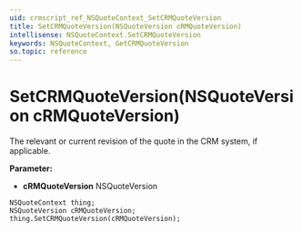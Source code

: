 ```yaml
---
uid: crmscript_ref_NSQuoteContext_SetCRMQuoteVersion
title: SetCRMQuoteVersion(NSQuoteVersion cRMQuoteVersion)
intellisense: NSQuoteContext.SetCRMQuoteVersion
keywords: NSQuoteContext, GetCRMQuoteVersion
so.topic: reference
---
```


# SetCRMQuoteVersion(NSQuoteVersion cRMQuoteVersion)

The relevant or current revision of the quote in the CRM system, if applicable.

**Parameter:** 
* **cRMQuoteVersion** NSQuoteVersion

```crmscript
NSQuoteContext thing;
NSQuoteVersion cRMQuoteVersion;
thing.SetCRMQuoteVersion(cRMQuoteVersion);
```

